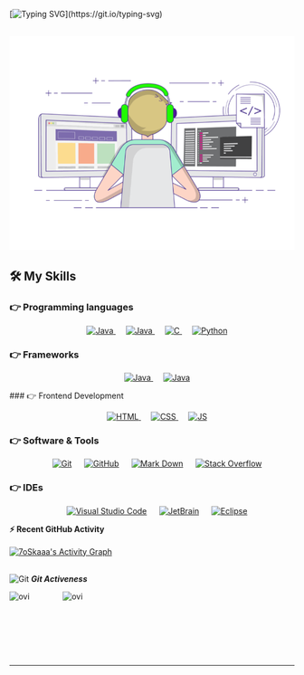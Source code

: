 

<!--
**AhmetVARAN/AhmetVARAN** is a ✨ _special_ ✨ repository because its `README.md` (this file) appears on your GitHub profile.

Here are some ideas to get you started:

-->
[![Typing SVG](https://readme-typing-svg.herokuapp.com?font=Architects+Daughter&color=7AF79A&size=30&lines=Hey!+It's+Ahmet!;I'm+a+Backend+Developer...;I'm+also+learning+JAVA+Technologies;)](https://git.io/typing-svg)

&emsp; 
  <a href="https://www.java.com" target="_blank"> 
    <img alt="Java" src="https://github.com/AhmetVARAN/AhmetVARAN/blob/main/ExemplaryFairFeline-max-1mb.gif?raw=true">
  </a>




## 🛠️ My Skills

### 👉 Programming languages

<p align="center"> 
  &emsp; 
  <a href="https://www.java.com" target="_blank"> 
    <img alt="Java" src="https://img.shields.io/badge/Java-%23007396.svg?style=plastic&logo=java&logoColor=white">
  </a>
  &emsp; 
  <a href="https://www.java.com" target="_blank"> 
    <img alt="Java" src="https://img.shields.io/badge/PHP-%20-blue?style=plastic&logo=php&logoColor=white">
  </a>
  &emsp;
  <a href="https://www.cprogramming.com/" target="_blank"> 
    <img alt="C" src="https://img.shields.io/badge/C%20-%232370ED.svg?style=plastic&logo=c&logoColor=white">
  </a>   
  &emsp;
   <a href="https://www.python.org" target="_blank">
    <img alt="Python" src="https://img.shields.io/badge/Python%20-%2314354C.svg?style=plastic&logo=python&logoColor=white">
  </a>
</p>

### 👉 Frameworks

<p align="center"> 
  &emsp; 
  <a href="https://symfony.com/" target="_blank"> 
    <img alt="Java" src="https://img.shields.io/badge/Symfony-4%2C5%2C6-lightgrey?style=plastic&logo=java&logoColor=white">
  </a>
  &emsp; 
  <a href="https://spring.io/" target="_blank"> 
    <img alt="Java" src="https://img.shields.io/badge/Spring-Framework-brightgreen?style=plastic&logo=java&logoColor=white">
  </a>
 
</p>
### 👉 Frontend Development
<p align="center"> 
  &emsp; 
  <a href="https://www.w3.org/html/" target="_blank"> 
   <img alt="HTML" src="https://img.shields.io/badge/HTML5%20-%23E34F26.svg?style=plastic&logo=html5&logoColor=white">
  </a>   
  &emsp;
  <a href="https://www.w3schools.com/css/" target="_blank">
    <img alt="CSS" src="https://img.shields.io/badge/CSS%20-%231572B6.svg?style=plastic&logo=css3&logoColor=white">
  </a> 
   &emsp;
  <a href="https://www.javascript.com/" target="_blank">
    <img alt="JS" src="https://img.shields.io/badge/Java-Script-yellow?style=plastic&logo=css3&logoColor=white">
  </a> 
</p>

 ### 👉 Software & Tools
 
<p align="center">
  &emsp;
    <a href="#"><img alt="Git" src="https://img.shields.io/badge/Git%20-%23F05033.svg?style=plastic&logo=git&logoColor=white"></a>
  &emsp;
    <a href="#"><img alt="GitHub" src="https://img.shields.io/badge/github-%23181717.svg?style=plastic&logo=github&logoColor=white"></a>
  &emsp;
    <a href="#"><img alt="Mark Down" src="https://img.shields.io/badge/Markdown-000000?style=plastic&logo=markdown&logoColor=white"></a>
  &emsp;
    <a href="#"><img alt="Stack Overflow" src="https://img.shields.io/badge/-Stack%20Overflow-FE7A16?style=plastic&logo=stack-overflow&logoColor=white"></a>
</p>

 ### 👉 IDEs
 
<p align="center">
  &emsp;
    <a href="#"><img alt="Visual Studio Code" src="https://img.shields.io/badge/Visual%20Studio%20Code-0078d7.svg?style=plastic&logo=visual-studio-code&logoColor=white"></a>
  &emsp;
    <a href="#"><img alt="JetBrain" src="https://img.shields.io/badge/jetbrains-%23000000.svg?style=plastic&logo=jetbrains&logoColor=white" /></a>
  &emsp;
    <a href="#"><img alt="Eclipse" src="https://img.shields.io/badge/eclipse%20ide-%232C2255.svg?&style=plastic&logo=eclipse%20ide&logoColor=white" /></a>
</p>

 

 <summary><b>⚡ Recent GitHub Activity</b></summary>
  <br/>
   <a href="https://github.com/AhmetVARAN"><img alt="7oSkaaa's Activity Graph" src="https://activity-graph.herokuapp.com/graph?username=AhmetVARAN&custom_title=AhmetVARAN's%20Contribution%20Graph&theme=react-dark" /></a>
  <br/>


<br/>

<!--
## :trophy: Git profile Trophies

<p align="center"> <a href="https://github.com/AhmetVARAN/github-profile-trophy"><img src="https://github-profile-trophy.vercel.app/?username=AhmetVARAN&layout=compact&theme=algolia" alt="MrVARAN" /></a> </p>
-->





<img src="https://media.giphy.com/media/W5eoZHPpUx9sapR0eu/giphy.gif" width="30px" alt="Git"/>&nbsp;<i><b>Git Activeness</b></i></p>
 
<p><img align="left" src="https://github-readme-stats.vercel.app/api/top-langs?username=AhmetVARAN&show_icons=true&locale=en&layout=compact&theme=chartreuse-dark" alt="ovi" /></p>
<p>&nbsp;<img align="right" src="https://github-readme-stats.vercel.app/api?username=AhmetVARAN&show_icons=true&locale=en&theme=chartreuse-dark" alt="ovi" width="410" /></p>
<br><br><br><br><br>

<hr>
